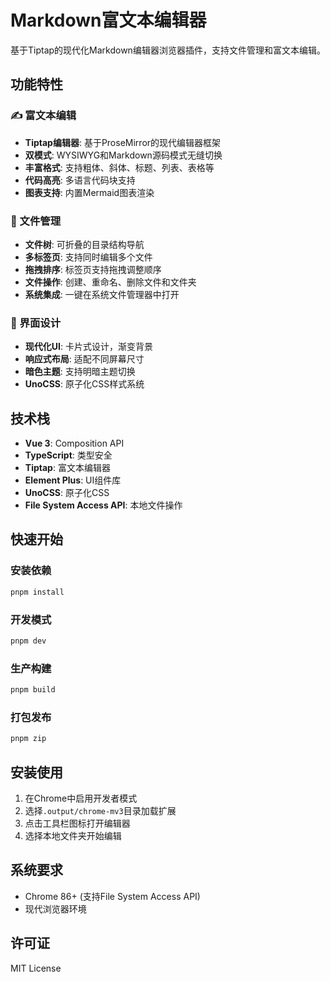 # Markdown富文本编辑器

基于Tiptap的现代化Markdown编辑器浏览器插件，支持文件管理和富文本编辑。

## 功能特性

### ✍️ 富文本编辑
- **Tiptap编辑器**: 基于ProseMirror的现代编辑器框架
- **双模式**: WYSIWYG和Markdown源码模式无缝切换
- **丰富格式**: 支持粗体、斜体、标题、列表、表格等
- **代码高亮**: 多语言代码块支持
- **图表支持**: 内置Mermaid图表渲染

### 📁 文件管理
- **文件树**: 可折叠的目录结构导航
- **多标签页**: 支持同时编辑多个文件
- **拖拽排序**: 标签页支持拖拽调整顺序
- **文件操作**: 创建、重命名、删除文件和文件夹
- **系统集成**: 一键在系统文件管理器中打开

### 🎨 界面设计
- **现代化UI**: 卡片式设计，渐变背景
- **响应式布局**: 适配不同屏幕尺寸
- **暗色主题**: 支持明暗主题切换
- **UnoCSS**: 原子化CSS样式系统

## 技术栈

- **Vue 3**: Composition API
- **TypeScript**: 类型安全
- **Tiptap**: 富文本编辑器
- **Element Plus**: UI组件库
- **UnoCSS**: 原子化CSS
- **File System Access API**: 本地文件操作

## 快速开始

### 安装依赖
```bash
pnpm install
```

### 开发模式
```bash
pnpm dev
```

### 生产构建
```bash
pnpm build
```

### 打包发布
```bash
pnpm zip
```

## 安装使用

1. 在Chrome中启用开发者模式
2. 选择`.output/chrome-mv3`目录加载扩展
3. 点击工具栏图标打开编辑器
4. 选择本地文件夹开始编辑

## 系统要求

- Chrome 86+ (支持File System Access API)
- 现代浏览器环境

## 许可证

MIT License
